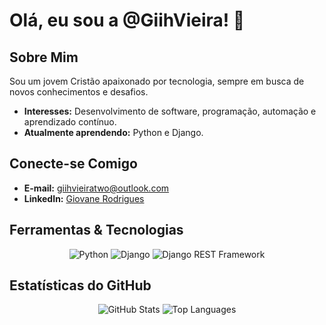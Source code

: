 # Olá, eu sou a @GiihVieira! 👋

## Sobre Mim
Sou um jovem Cristão apaixonado por tecnologia, sempre em busca de novos conhecimentos e desafios.  
- **Interesses:** Desenvolvimento de software, programação, automação e aprendizado contínuo.  
- **Atualmente aprendendo:** Python e Django.

## Conecte-se Comigo
- **E-mail:** [giihvieiratwo@outlook.com](mailto:giihvieiratwo@outlook.com)
- **LinkedIn:** [Giovane Rodrigues](https://www.linkedin.com/in/giihvieira/)

## Ferramentas & Tecnologias
<div align="center">
  <img src="https://img.shields.io/badge/Python-3776AB?style=for-the-badge&logo=python&logoColor=white" alt="Python">
  <img src="https://img.shields.io/badge/Django-E34F26?style=for-the-badge&logo=django&logoColor=white" alt="Django">
  <img src="https://img.shields.io/badge/Django%20REST%20Framework-092E20?style=for-the-badge&logo=django&logoColor=white" alt="Django REST Framework">
</div>

## Estatísticas do GitHub
<div align="center">
  <img src="https://github-readme-stats.vercel.app/api?username=GiihVieira&show_icons=true&theme=dracula" alt="GitHub Stats" />
  <img src="https://github-readme-stats.vercel.app/api/top-langs/?username=GiihVieira&layout=compact&theme=dracula" alt="Top Languages" />
</div>



